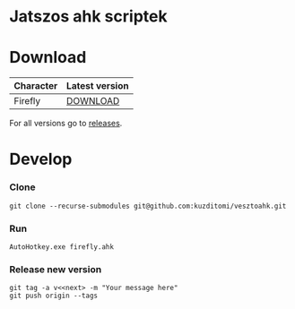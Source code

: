 # Jatszos ahk scriptek

# Download


|Character| Latest version |
|-|-|
|Firefly| [DOWNLOAD](https://github.com/kuzditomi/vesztoahk/releases/latest/download/firefly.exe)|

For all versions go to [releases](https://github.com/kuzditomi/vesztoahk/releases).


# Develop

### Clone
```
git clone --recurse-submodules git@github.com:kuzditomi/vesztoahk.git
```

### Run
```
AutoHotkey.exe firefly.ahk
```

### Release new version
```
git tag -a v<<next> -m "Your message here"
git push origin --tags
```




